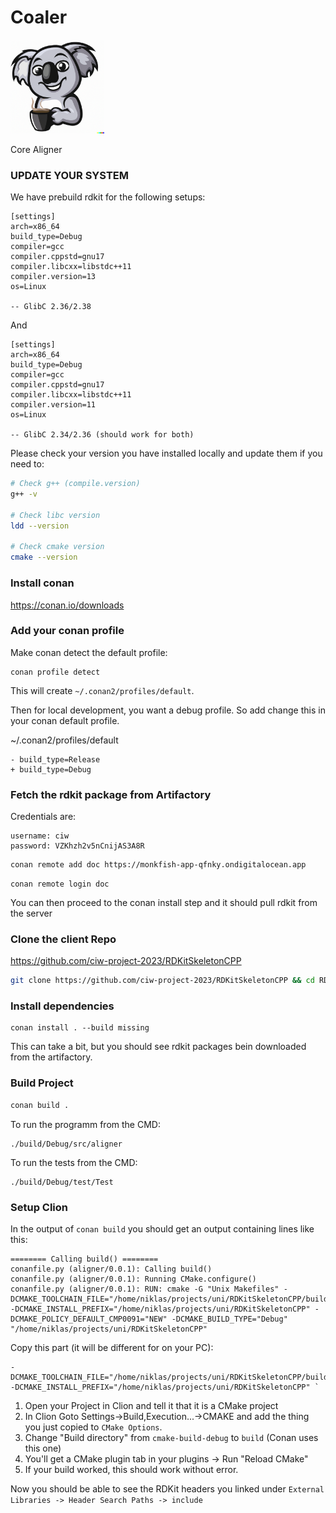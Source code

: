 # Coaler

<img src="logo/coaler.png" width="150">

Core Aligner

### UPDATE YOUR SYSTEM

We have prebuild rdkit for the following setups:

```
[settings]
arch=x86_64
build_type=Debug
compiler=gcc
compiler.cppstd=gnu17
compiler.libcxx=libstdc++11
compiler.version=13
os=Linux

-- GlibC 2.36/2.38
```

And

```
[settings]
arch=x86_64
build_type=Debug
compiler=gcc
compiler.cppstd=gnu17
compiler.libcxx=libstdc++11
compiler.version=11
os=Linux

-- GlibC 2.34/2.36 (should work for both)
```

Please check your version you have installed locally and update them if you need to:

```bash
# Check g++ (compile.version)
g++ -v

# Check libc version
ldd --version

# Check cmake version 
cmake --version
```

### Install conan

<https://conan.io/downloads>

### Add your conan profile

Make conan detect the default profile:

```
conan profile detect
```

This will create `~/.conan2/profiles/default`.

Then for local development, you want a debug profile. So add change this in your
conan default profile.

~/.conan2/profiles/default

```
- build_type=Release
+ build_type=Debug
```

### Fetch the rdkit package from Artifactory

Credentials are:

```
username: ciw
password: VZKhzh2v5nCnijAS3A8R
```

```bash
conan remote add doc https://monkfish-app-qfnky.ondigitalocean.app
```

```
conan remote login doc
```

You can then proceed to the conan install step and it should pull rdkit from the server

### Clone the client Repo

<https://github.com/ciw-project-2023/RDKitSkeletonCPP>

```sh
git clone https://github.com/ciw-project-2023/RDKitSkeletonCPP && cd RDKitSkeletonCPP
```

### Install dependencies

```
conan install . --build missing
```

This can take a bit, but you should see rdkit packages bein downloaded from the artifactory.

### Build Project

```bash
conan build . 
```

To run the programm from the CMD:

```
./build/Debug/src/aligner
```

To run the tests from the CMD:

```
./build/Debug/test/Test
```

### Setup Clion

In the output of `conan build` you should get an output containing lines like this:

```
======== Calling build() ========
conanfile.py (aligner/0.0.1): Calling build()
conanfile.py (aligner/0.0.1): Running CMake.configure()
conanfile.py (aligner/0.0.1): RUN: cmake -G "Unix Makefiles" -DCMAKE_TOOLCHAIN_FILE="/home/niklas/projects/uni/RDKitSkeletonCPP/build/Debug/generators/conan_toolchain.cmake" -DCMAKE_INSTALL_PREFIX="/home/niklas/projects/uni/RDKitSkeletonCPP" -DCMAKE_POLICY_DEFAULT_CMP0091="NEW" -DCMAKE_BUILD_TYPE="Debug" "/home/niklas/projects/uni/RDKitSkeletonCPP"
```

Copy this part (it will be different for on your PC):

```
-DCMAKE_TOOLCHAIN_FILE="/home/niklas/projects/uni/RDKitSkeletonCPP/build/Debug/generators/conan_toolchain.cmake" -DCMAKE_INSTALL_PREFIX="/home/niklas/projects/uni/RDKitSkeletonCPP" `
```

1. Open your Project in Clion and tell it that it is a CMake project
2. In Clion Goto Settings->Build,Execution...->CMAKE and add the thing you just copied to `CMake Options`.
3. Change "Build directory" from `cmake-build-debug` to `build` (Conan uses this one)
4. You'll get a CMake plugin tab in your plugins -> Run "Reload CMake"
5. If your build worked, this should work without error.

Now you should be able to see the RDKit headers you linked under `External Libraries -> Header Search Paths -> include`
